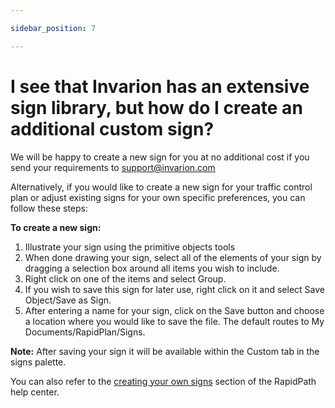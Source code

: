 ```yaml
---

sidebar_position: 7

---
```


# I see that Invarion has an extensive sign library, but how do I create an additional custom sign?

We will be happy to create a new sign for you at no additional cost if you send your requirements to [support@invarion.com](mailto:support@invarion.com)

Alternatively, if you would like to create a new sign for your traffic control plan or adjust existing signs for your own specific preferences, you can follow these steps:

**To create a new sign:**

1. Illustrate your sign using the primitive objects tools
2. When done drawing your sign, select all of the elements of your sign by dragging a selection box around all items you wish to include.
3. Right click on one of the items and select Group.
4. If you wish to save this sign for later use, right click on it and select Save Object/Save as Sign.
5. After entering a name for your sign, click on the Save button and choose a location where you would like to save the file. The default routes to My Documents/RapidPlan/Signs.

**Note:** After saving your sign it will be available within the Custom tab in the signs palette.

You can also refer to the [creating your own signs](/rapid-path/creating-your-own-signs/) section of the RapidPath help center.
